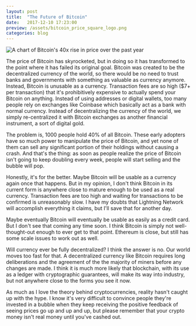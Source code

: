 ```yaml
---
layout: post
title:  "The Future of Bitcoin"
date:   2017-12-10 17:23:00
preview: /assets/bitcoin_price_square_logo.png
categories: blog
---
```


![A chart of Bitcoin's 40x rise in price over the past year]({{site.base_url}}/assets/bitcoin_price.png)

The price of Bitcoin has skyrocketed, but in doing so it has transformed to the point where it has failed its original goal. Bitcoin was created to be the decentralized currency of the world, so there would be no need to trust banks and governments with something as valuable as currency anymore. Instead, Bitcoin is unusable as a currency. Transaction fees are so high ($7+ per transaction) that it's prohibitively expensive to actually spend your Bitcoin on anything. Instead of using addresses or digital wallets, too many people rely on exchanges like Coinbase which basically act as a bank with normal currency. Instead of decentralizing the currency of the world, we simply re-centralized it with Bitcoin exchanges as another financial instrument, a sort of digital gold.

The problem is, 1000 people hold 40% of all Bitcoin. These early adopters have so much power to manipulate the price of Bitcoin, and yet none of them can sell any significant portion of their holdings without causing a crash. And that's the thing: as soon as people realize the price of Bitcoin isn't going to keep doubling every week, people will start selling and the bubble will pop.

Honestly, it's for the better. Maybe Bitcoin will be usable as a currency again once that happens. But in my opinion, I don't think Bitcoin in its current form is anywhere close to mature enough to be used as a real currency. Transaction fees are too high and waiting for transactions to be confirmed is unreasonably slow. I have my doubts that Lightning Network will accomplish everything it claims, but I'll save that for another day.

Maybe eventually Bitcoin will eventually be usable as easily as a credit card. But I don't see that coming any time soon. I think Bitcoin is simply not well-thought-out enough to ever get to that point. Ethereum is close, but still has some scale issues to work out as well.

Will currency ever be fully decentralized? I think the answer is no. Our world moves too fast for that. A decentralized currency like Bitcoin requires long deliberations and the agreement of the the majority of miners before any changes are made. I think it is much more likely that blockchain, with its use as a ledger with cryptographic guarantees, will make its way into industry, but not anywhere close to the forms you see it now.

As much as I love the theory behind cryptocurrencies, reality hasn't caught up with the hype. I know it's very difficult to convince people they're invested in a bubble when they keep receiving the positive feedback of seeing prices go up and up and up, but please remember that your crypto money isn't real money until you've cashed out.
